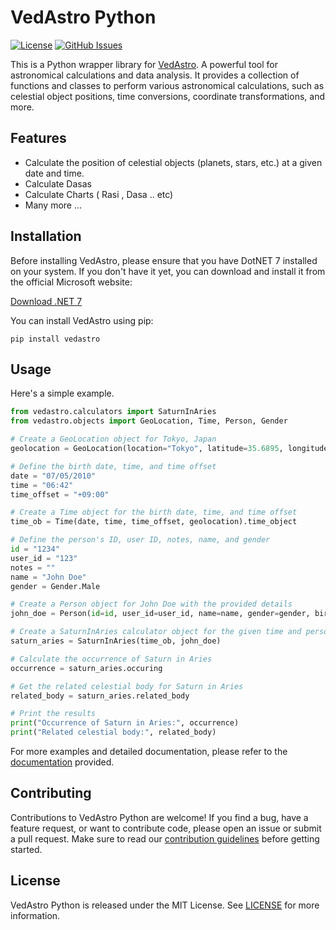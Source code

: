 # VedAstro Python
[![License](https://img.shields.io/github/license/VedAstro/VedAstro.Python)](https://github.com/VedAstro/VedAstro.Python/blob/main/LICENSE)
[![GitHub Issues](https://img.shields.io/github/issues/VedAstro/VedAstro.Python)](https://github.com/VedAstro/VedAstro.Python/issues)

This is a Python wrapper library for [VedAstro](https://github.com/VedAstro/VedAstro). A powerful tool for astronomical calculations and data analysis. It provides a collection of functions and classes to perform various astronomical calculations, such as celestial object positions, time conversions, coordinate transformations, and more.

## Features

- Calculate the position of celestial objects (planets, stars, etc.) at a given date and time.
- Calculate Dasas
- Calculate Charts ( Rasi , Dasa .. etc)
- Many more ...
## Installation
Before installing VedAstro, please ensure that you have DotNET 7 installed on your system. If you don't have it yet, you can download and install it from the official Microsoft website:

[Download .NET 7](https://dotnet.microsoft.com/en-us/download/dotnet/7.0)

You can install VedAstro  using pip:

```shell
pip install vedastro
```

## Usage

Here's a simple example.
```python
from vedastro.calculators import SaturnInAries
from vedastro.objects import GeoLocation, Time, Person, Gender

# Create a GeoLocation object for Tokyo, Japan
geolocation = GeoLocation(location="Tokyo", latitude=35.6895, longitude=139.6917).geolocation

# Define the birth date, time, and time offset
date = "07/05/2010"
time = "06:42"
time_offset = "+09:00"

# Create a Time object for the birth date, time, and time offset
time_ob = Time(date, time, time_offset, geolocation).time_object

# Define the person's ID, user ID, notes, name, and gender
id = "1234"
user_id = "123"
notes = ""
name = "John Doe"
gender = Gender.Male

# Create a Person object for John Doe with the provided details
john_doe = Person(id=id, user_id=user_id, name=name, gender=gender, birth_time=time_ob, notes=notes).person

# Create a SaturnInAries calculator object for the given time and person
saturn_aries = SaturnInAries(time_ob, john_doe)

# Calculate the occurrence of Saturn in Aries
occurrence = saturn_aries.occuring

# Get the related celestial body for Saturn in Aries
related_body = saturn_aries.related_body

# Print the results
print("Occurrence of Saturn in Aries:", occurrence)
print("Related celestial body:", related_body)
```

For more examples and detailed documentation, please refer to the [documentation](https://github.com/VedAstro/VedAstro.Python) provided.

## Contributing

Contributions to VedAstro Python are welcome! If you find a bug, have a feature request, or want to contribute code, please open an issue or submit a pull request. Make sure to read our [contribution guidelines](https://github.com/VedAstro/VedAstro.Python/CONTRIBUTING.md) before getting started.

## License

VedAstro Python is released under the MIT License. See [LICENSE](https://github.com/VedAstro/VedAstro.Python/LICENSE) for more information.


